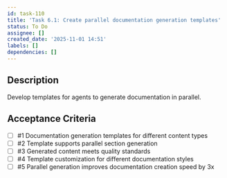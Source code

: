 ```yaml
---
id: task-110
title: 'Task 6.1: Create parallel documentation generation templates'
status: To Do
assignee: []
created_date: '2025-11-01 14:51'
labels: []
dependencies: []
---
```


## Description

<!-- SECTION:DESCRIPTION:BEGIN -->
Develop templates for agents to generate documentation in parallel.
<!-- SECTION:DESCRIPTION:END -->

## Acceptance Criteria
<!-- AC:BEGIN -->
- [ ] #1 Documentation generation templates for different content types
- [ ] #2 Template supports parallel section generation
- [ ] #3 Generated content meets quality standards
- [ ] #4 Template customization for different documentation styles
- [ ] #5 Parallel generation improves documentation creation speed by 3x
<!-- AC:END -->
